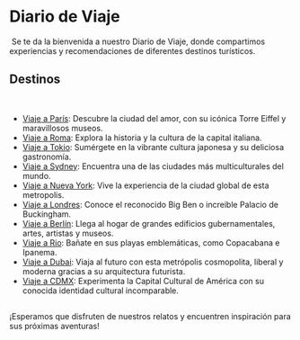 # Diario de Viaje
​
Se te da la bienvenida a nuestro Diario de Viaje, donde compartimos experiencias y recomendaciones de diferentes destinos turísticos.
​
## Destinos
​
- [Viaje a París](entradas/paris.md): Descubre la ciudad del amor, con su icónica Torre Eiffel y maravillosos museos.
- [Viaje a Roma](entradas/roma.md): Explora la historia y la cultura de la capital italiana.
- [Viaje a Tokio](entradas/tokyo.md): Sumérgete en la vibrante cultura japonesa y su deliciosa gastronomía.
- [Viaje a Sydney](entradas/sydey.md): Encuentra una de las ciudades más multiculturales del mundo.
- [Viaje a Nueva York](entradas/nueva_york.md): Vive la experiencia de la ciudad global de esta metropolis.
- [Viaje a Londres](entradas/londres.md): Conoce el reconocido  Big Ben o increible Palacio de Buckingham.
- [Viaje a Berlín](entradas/berlin.md): Llega al hogar de grandes edificios gubernamentales, artes, artistas y museos.
- [Viaje a Rio](entradas/rio.md): Bañate en sus playas emblemáticas, como Copacabana e Ipanema.
- [Viaje a Dubai](entradas/dubai.md): Viaja al futuro con esta metrópolis cosmopolita, liberal y moderna gracias a su arquitectura futurista.
- [Viaje a CDMX](entradas/ciudad_de_mexico.md): Experimenta la Capital Cultural de América con su conocida identidad cultural incomparable.
​
##
¡Esperamos que disfruten de nuestros relatos y encuentren inspiración para sus próximas aventuras!